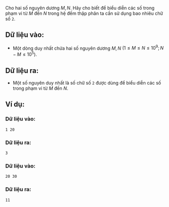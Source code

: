 Cho hai số nguyên dương $M, N$. Hãy cho biết để biểu diễn các số trong phạm vi từ $M$ đến $N$ trong hệ đếm thập phân ta cần sử dụng bao nhiêu chữ số `2`.

## Dữ liệu vào:
- Một dòng duy nhất chứa hai số nguyên dương $M, N$ $(1 ≤ M≤N≤10^9; N - M≤10^5)$.

## Dữ liệu ra:
- Một số nguyên duy nhất là số chữ số `2` được dùng để biểu diễn các số trong phạm vi từ $M$ đến $N$.

## Ví dụ:
### Dữ liệu vào:
```
1 20
```

### Dữ liệu ra:
```
3
```

### Dữ liệu vào:
```
20 30
```

### Dữ liệu ra:
```
11
```